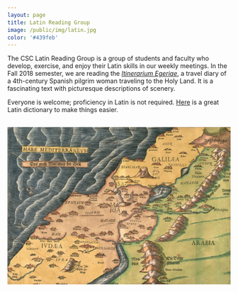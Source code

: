 ```yaml
---
layout: page
title: Latin Reading Group
image: /public/img/latin.jpg
color: '#439feb'
---
```


The CSC Latin Reading Group is a group of students and faculty who develop, exercise, and enjoy their Latin skills in our weekly meetings. In the Fall 2018 semester, we are reading the <a href="http://www.thelatinlibrary.com/egeria.html" target="_blank">*Itinerarium Egeriae*</a>, a travel diary of a 4th-century Spanish pilgrim woman traveling to the Holy Land. It is a fascinating text with picturesque descriptions of scenery.

Everyone is welcome; proficiency in Latin is not required. <a href="http://logeion.uchicago.edu/index.html" target="_blank">Here</a> is a great Latin dictionary to make things easier.

<br>

<img class="img-single" align="center" src="/public/img/Egeria.jpg" width="550">
